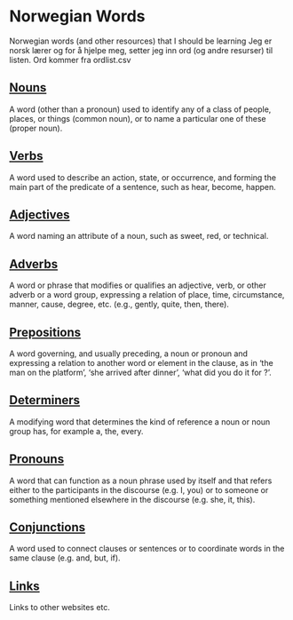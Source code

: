 # Norwegian Words

Norwegian words (and other resources) that I should be learning
Jeg er norsk lærer og for å hjelpe meg, setter jeg inn ord (og andre resurser) til listen. Ord kommer fra ordlist.csv 

## [Nouns](nouns.md)

A word (other than a pronoun) used to identify any of a class of people, places, or things (common noun), or to name a particular one of these (proper noun).

## [Verbs](verbs.md)

A word used to describe an action, state, or occurrence, and forming the main part of the predicate of a sentence, such as hear, become, happen.

## [Adjectives](adjectives.md)

A word naming an attribute of a noun, such as sweet, red, or technical.

## [Adverbs](adverbs.md)

A word or phrase that modifies or qualifies an adjective, verb, or other adverb or a word group, expressing a relation of place, time, circumstance, manner, cause, degree, etc. (e.g., gently, quite, then, there).

## [Prepositions](prepositions.md)

A word governing, and usually preceding, a noun or pronoun and expressing a relation to another word or element in the clause, as in ‘the man on the platform’, ‘she arrived after dinner’, ‘what did you do it for ?’.

## [Determiners](determiners.md)

A modifying word that determines the kind of reference a noun or noun group has, for example a, the, every.

## [Pronouns](pronouns.md)

A word that can function as a noun phrase used by itself and that refers either to the participants in the discourse (e.g. I, you) or to someone or something mentioned elsewhere in the discourse (e.g. she, it, this).

## [Conjunctions](conjunctions.md)

A word used to connect clauses or sentences or to coordinate words in the same clause (e.g. and, but, if).

## [Links](links.md) 

Links to other websites etc.